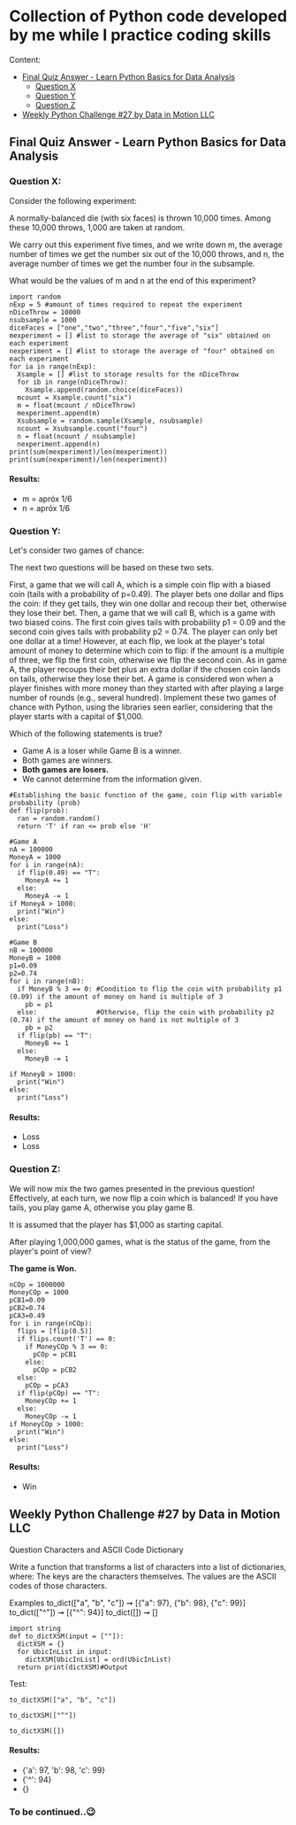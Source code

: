 # Collection of Python code developed by me while I practice coding skills

Content:
* [Final Quiz Answer - Learn Python Basics for Data Analysis](#python-basics)
     - [Question X](#question-x)
     - [Question Y](#question-y)
     - [Question Z](#question-z)
* [Weekly Python Challenge #27 by Data in Motion LLC](#python-27)

<a id="python-basics"></a>
## Final Quiz Answer - Learn Python Basics for Data Analysis
<a id="question-x"></a>
### Question X:
Consider the following experiment:

A normally-balanced die (with six faces) is thrown 10,000 times. Among these 10,000 throws, 1,000 are taken at random.

We carry out this experiment five times, and we write down m, the average number of times we get the number six out of the 10,000 throws, and n, the average number of times we get the number four in the subsample.

What would be the values of m and n at the end of this experiment?

```{}
import random
nExp = 5 #amount of times required to repeat the experiment
nDiceThrow = 10000
nsubsample = 1000
diceFaces = ["one","two","three","four","five","six"]
mexperiment = [] #list to storage the average of "six" obtained on each experiment
nexperiment = [] #list to storage the average of "four" obtained on each experiment
for ia in range(nExp):
  Xsample = [] #list to storage results for the nDiceThrow
  for ib in range(nDiceThrow):
    Xsample.append(random.choice(diceFaces))
  mcount = Xsample.count("six")
  m = float(mcount / nDiceThrow)
  mexperiment.append(m)
  Xsubsample = random.sample(Xsample, nsubsample)
  ncount = Xsubsample.count("four")
  n = float(ncount / nsubsample)
  nexperiment.append(n)
print(sum(mexperiment)/len(mexperiment))
print(sum(nexperiment)/len(nexperiment))
```
#### Results:
* m = apróx 1/6
* n = apróx 1/6

<a id="question-y"></a>
### Question Y:
Let's consider two games of chance: 

The next two questions will be based on these two sets.

First, a game that we will call A, which is a simple coin flip with a biased coin (tails with a probability of p=0.49). The player bets one dollar and flips the coin: if they get tails, they win one dollar and recoup their bet, otherwise they lose their bet.
Then, a game that we will call B, which is a game with two biased coins. The first coin gives tails with probability p1 = 0.09 and the second coin gives tails with probability p2 = 0.74. The player can only bet one dollar at a time! However, at each flip, we look at the player's total amount of money to determine which coin to flip: if the amount is a multiple of three, we flip the first coin, otherwise we flip the second coin. As in game A, the player recoups their bet plus an extra dollar if the chosen coin lands on tails, otherwise they lose their bet.
A game is considered won when a player finishes with more money than they started with after playing a large number of rounds (e.g., several hundred). Implement these two games of chance with Python, using the libraries seen earlier, considering that the player starts with a capital of $1,000. 

Which of the following statements is true?

* Game A is a loser while Game B is a winner.
* Both games are winners.
* **Both games are losers.**
* We cannot determine from the information given.

```{}
#Establishing the basic function of the game, coin flip with variable probability (prob)
def flip(prob):
  ran = random.random()
  return 'T' if ran <= prob else 'H'

#Game A
nA = 100000
MoneyA = 1000
for i in range(nA):
  if flip(0.49) == "T":
    MoneyA += 1
  else:
    MoneyA -= 1
if MoneyA > 1000:
  print("Win")
else:
  print("Loss")

#Game B
nB = 100000
MoneyB = 1000
p1=0.09
p2=0.74
for i in range(nB):
  if MoneyB % 3 == 0: #Condition to flip the coin with probability p1 (0.09) if the amount of money on hand is multiple of 3
    pb = p1
  else:               #Otherwise, flip the coin with probability p2 (0.74) if the amount of money on hand is not multiple of 3
    pb = p2
  if flip(pb) == "T": 
    MoneyB += 1
  else:
    MoneyB -= 1
  
if MoneyB > 1000:
  print("Win")
else:
  print("Loss")
```

#### Results:
* Loss
* Loss

<a id="question-z"></a>
### Question Z:
We will now mix the two games presented in the previous question! Effectively, at each turn, we now flip a coin which is balanced! If you have tails, you play game A, otherwise you play game B.

It is assumed that the player has $1,000 as starting capital.

After playing 1,000,000 games, what is the status of the game, from the player's point of view?

**The game is Won.**

```{}
nCOp = 1000000
MoneyCOp = 1000
pCB1=0.09
pCB2=0.74
pCA3=0.49
for i in range(nCOp):
  flips = [flip(0.5)]
  if flips.count('T') == 0:
    if MoneyCOp % 3 == 0:
      pCOp = pCB1
    else:
      pCOp = pCB2
  else:
    pCOp = pCA3
  if flip(pCOp) == "T":
    MoneyCOp += 1
  else:
    MoneyCOp -= 1
if MoneyCOp > 1000:
  print("Win")
else:
  print("Loss")
```
#### Results:
* Win

<a id="python-27"></a>
## Weekly Python Challenge #27 by Data in Motion LLC

Question
Characters and ASCII Code Dictionary

Write a function that transforms a list of characters into a list of dictionaries, where: The keys are the characters themselves. The values are the ASCII codes of those characters.

Examples to_dict(["a", "b", "c"]) ➞ [{"a": 97}, {"b": 98}, {"c": 99}]
to_dict(["^"]) ➞ [{"^": 94}]
to_dict([]) ➞ []

```{}
import string
def to_dictXSM(input = [""]):
  dictXSM = {}
  for UbicInList in input:
    dictXSM[UbicInList] = ord(UbicInList)
  return print(dictXSM)#Output
```

Test:
```{}
to_dictXSM(["a", "b", "c"])

to_dictXSM(["^"])

to_dictXSM([])
```

#### Results:
* {'a': 97, 'b': 98, 'c': 99}
* {'^': 94}
* {}



### To be continued..😉
